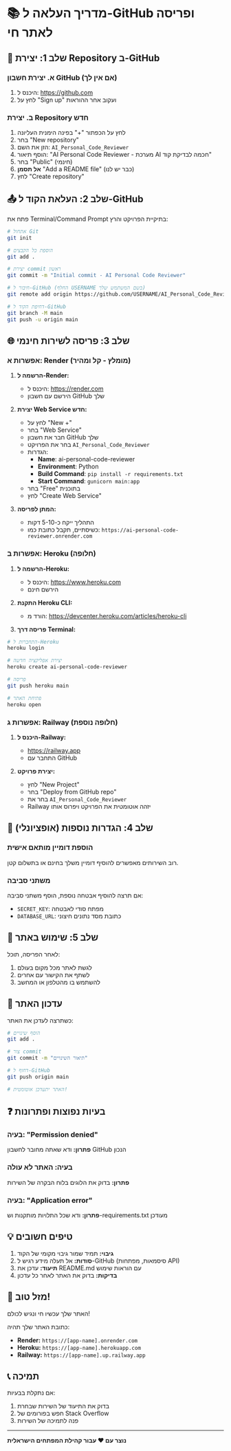 # 📚 מדריך העלאה ל-GitHub ופריסה לאתר חי

## 🚀 שלב 1: יצירת Repository ב-GitHub

### א. יצירת חשבון GitHub (אם אין לך)
1. היכנס ל: https://github.com
2. לחץ על "Sign up" ועקוב אחר ההוראות

### ב. יצירת Repository חדש
1. לחץ על הכפתור "+" בפינה הימנית העליונה
2. בחר "New repository"
3. הזן את השם: `AI_Personal_Code_Reviewer`
4. הוסף תיאור: "AI Personal Code Reviewer - מערכת AI חכמה לבדיקת קוד"
5. בחר "Public" (חינמי)
6. **אל תסמן** "Add a README file" (כבר יש לנו)
7. לחץ "Create repository"

## 📤 שלב 2: העלאת הקוד ל-GitHub

פתח את Terminal/Command Prompt בתיקיית הפרויקט והרץ:

```bash
# אתחול Git
git init

# הוספת כל הקבצים
git add .

# יצירת commit ראשון
git commit -m "Initial commit - AI Personal Code Reviewer"

# חיבור ל-GitHub (החלף USERNAME בשם המשתמש שלך)
git remote add origin https://github.com/USERNAME/AI_Personal_Code_Reviewer.git

# דחיפת הקוד ל-GitHub
git branch -M main
git push -u origin main
```

## 🌐 שלב 3: פריסה לשירות חינמי

### אפשרות א: Render (מומלץ - קל ומהיר)

1. **הרשמה ל-Render:**
   - היכנס ל: https://render.com
   - הירשם עם חשבון GitHub שלך

2. **יצירת Web Service חדש:**
   - לחץ על "New +"
   - בחר "Web Service"
   - חבר את חשבון GitHub שלך
   - בחר את הפרויקט `AI_Personal_Code_Reviewer`
   - הגדרות:
     - **Name**: ai-personal-code-reviewer
     - **Environment**: Python
     - **Build Command**: `pip install -r requirements.txt`
     - **Start Command**: `gunicorn main:app`
   - בחר "Free" בתוכנית
   - לחץ "Create Web Service"

3. **המתן לפריסה:**
   - התהליך ייקח כ-5-10 דקות
   - כשיסתיים, תקבל כתובת כמו: `https://ai-personal-code-reviewer.onrender.com`

### אפשרות ב: Heroku (חלופה)

1. **הרשמה ל-Heroku:**
   - היכנס ל: https://www.heroku.com
   - הירשם חינם

2. **התקנת Heroku CLI:**
   - הורד מ: https://devcenter.heroku.com/articles/heroku-cli

3. **פריסה דרך Terminal:**
```bash
# התחברות ל-Heroku
heroku login

# יצירת אפליקציה חדשה
heroku create ai-personal-code-reviewer

# פריסה
git push heroku main

# פתיחת האתר
heroku open
```

### אפשרות ג: Railway (חלופה נוספת)

1. **היכנס ל-Railway:**
   - https://railway.app
   - התחבר עם GitHub

2. **יצירת פרויקט:**
   - לחץ "New Project"
   - בחר "Deploy from GitHub repo"
   - בחר את `AI_Personal_Code_Reviewer`
   - Railway יזהה אוטומטית את הפרויקט ויפרוס אותו

## 🔧 שלב 4: הגדרות נוספות (אופציונלי)

### הוספת דומיין מותאם אישית
רוב השירותים מאפשרים להוסיף דומיין משלך בחינם או בתשלום קטן.

### משתני סביבה
אם תרצה להוסיף אבטחה נוספת, הוסף משתני סביבה:
- `SECRET_KEY`: מפתח סודי לאבטחה
- `DATABASE_URL`: כתובת מסד נתונים חיצוני

## 📱 שלב 5: שימוש באתר

לאחר הפריסה, תוכל:
1. לגשת לאתר מכל מקום בעולם
2. לשתף את הקישור עם אחרים
3. להשתמש בו מהטלפון או המחשב

## 🔄 עדכון האתר

כשתרצה לעדכן את האתר:

```bash
# הוסף שינויים
git add .

# צור commit
git commit -m "תיאור השינויים"

# דחוף ל-GitHub
git push origin main

# האתר יתעדכן אוטומטית!
```

## ❓ בעיות נפוצות ופתרונות

### בעיה: "Permission denied"
**פתרון:** ודא שאתה מחובר לחשבון GitHub הנכון

### בעיה: האתר לא עולה
**פתרון:** בדוק את הלוגים בלוח הבקרה של השירות

### בעיה: "Application error"
**פתרון:** ודא שכל התלויות מותקנות וש-requirements.txt מעודכן

## 💡 טיפים חשובים

1. **גיבוי:** תמיד שמור גיבוי מקומי של הקוד
2. **סודות:** אל תעלה מידע רגיש ל-GitHub (סיסמאות, מפתחות API)
3. **תיעוד:** עדכן את README.md עם הוראות שימוש
4. **בדיקות:** בדוק את האתר לאחר כל עדכון

## 🎉 מזל טוב!

האתר שלך עכשיו חי ונגיש לכולם! 

כתובת האתר שלך תהיה:
- **Render:** `https://[app-name].onrender.com`
- **Heroku:** `https://[app-name].herokuapp.com`
- **Railway:** `https://[app-name].up.railway.app`

## 📞 תמיכה

אם נתקלת בבעיות:
1. בדוק את התיעוד של השירות שבחרת
2. חפש בפורומים של Stack Overflow
3. פנה לתמיכה של השירות

---

**נוצר עם ❤️ עבור קהילת המפתחים הישראלית**
